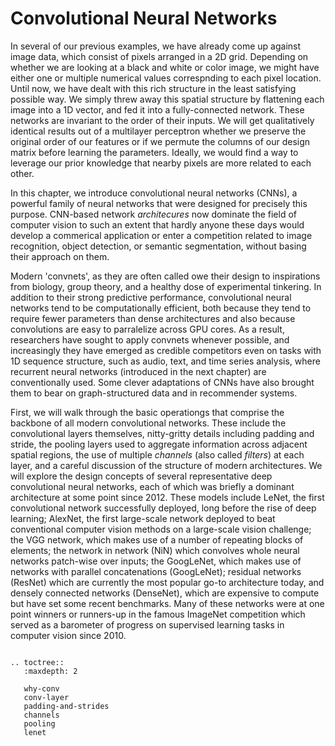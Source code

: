 # Convolutional Neural Networks

In several of our previous examples, we have already come up
against image data, which consist of pixels arranged in a 2D grid.
Depending on whether we are looking at a black and white or color image,
we might have either one or multiple numerical values 
correspnding to each pixel location.
Until now, we have dealt with this rich structure 
in the least satisfying possible way.
We simply threw away this spatial structure 
by flattening each image into a 1D vector,
and fed it into a fully-connected network.
These networks are invariant to the order of their inputs.
We will get qualitatively identical results
out of a multilayer perceptron 
whether we preserve the original order of our features or 
if we permute the columns of our design matrix before learning the parameters.
Ideally, we would find a way to leverage our prior knowledge 
that nearby pixels are more related to each other.

In this chapter, we introduce convolutional neural networks (CNNs),
a powerful family of neural networks 
that were designed for precisely this purpose.
CNN-based network *architecures* 
now dominate the field of computer vision to such an extent 
that hardly anyone these days would develop 
a commerical application or enter a competition
related to image recognition, object detection, 
or semantic segmentation, 
without basing their approach on them.

Modern 'convnets', as they are often called owe their design
to inspirations from biology, group theory, 
and a healthy dose of experimental tinkering. 
In addition to their strong predictive performance,
convolutional neural networks tend to be computationally efficient,
both because they tend to require fewer parameters
than dense architectures 
and also because convolutions are easy to parralelize across GPU cores.
As a result, researchers have sought to apply convnets whenever possible,
and increasingly they have emerged as credible competitors
even on tasks with 1D sequence structure,
such as audio, text, and time series analysis,
where recurrent neural networks (introduced in the next chapter)
are conventionally used. 
Some clever adaptations of CNNs have also brought them to bear 
on graph-structured data and in recommender systems.

First, we will walk through the basic operationgs
that comprise the backbone of all modern convolutional networks.
These include the convolutional layers themselves,
nitty-gritty details including padding and stride,
the pooling layers used to aggregate information 
across adjacent spatial regions, 
the use of multiple *channels* (also called *filters*) at each layer,
and a careful discussion of the structure of modern architectures.
We will explore the design concepts of several representative deep
convolutional neural networks, each of which was briefly a dominant architecture at some point since 2012. 
These models include LeNet, the first convolutional network successfully deployed, long before the rise of deep learning;
AlexNet, the first large-scale network deployed to beat conventional computer vision methods on a large-scale vision challenge; 
the VGG network, which makes use of a number of repeating blocks of elements; the network in network (NiN) which convolves whole neural networks patch-wise over inputs; the GoogLeNet, which makes use of networks with parallel
concatenations (GoogLeNet); residual networks (ResNet) which are currently the most popular go-to architecture today, and densely connected networks (DenseNet), which are expensive to compute but have set some recent benchmarks. Many of these networks were at one point winners or runners-up in the famous ImageNet competition which served as a barometer of progress on supervised learning tasks in computer vision since 2010.


```eval_rst

.. toctree::
   :maxdepth: 2

   why-conv
   conv-layer
   padding-and-strides
   channels
   pooling
   lenet
```
